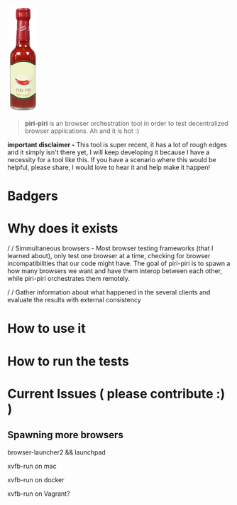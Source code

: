 ![](/img/logo.png)

> **piri-piri** is an browser orchestration tool in order to test decentralized browser applications. Ah and it is hot :)

**important disclaimer -** This tool is super recent, it has a lot of rough edges and it simply isn't there yet, I will keep developing it because I have a necessity for a tool like this. If you have a scenario where this would be helpful, please share, I would love to hear it and help make it happen!

# Badgers



# Why does it exists



/ / Simmultaneous browsers - Most browser testing frameworks (that I learned about), only test one browser at a time, checking for browser incompatibilities that our code might have. The goal of piri-piri is to spawn a how many browsers we want and have them interop between each other, while piri-piri orchestrates them remotely.


/ / Gather information about what happened in the several clients and evaluate the results with external consistency


# How to use it



# How to run the tests



# Current Issues ( please contribute :) )

## Spawning more browsers

browser-launcher2 && launchpad

xvfb-run on mac

xvfb-run on docker

xvfb-run on Vagrant?